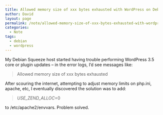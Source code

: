 ```yaml
---
title: Allowed memory size of xxx bytes exhausted with WordPress on Debian
author: David
layout: page
permalink: /note/allowed-memory-size-of-xxx-bytes-exhausted-with-wordpress-on-debian/
categories:
  - Note
tags:
  - debian
  - wordpress
---
```

My Debian Squeeze host started having trouble performing WordPress 3.5 core or plugin updates &#8211; in the error logs, I&#8217;d see messages like:

> Allowed memory size of xxx bytes exhausted

After scouring the internet, attempting to adjust memory limits on php.ini, apache, etc, I eventually discovered the solution was to add:

> *USE\_ZEND\_ALLOC*=0

to /etc/apache2/envvars. Problem solved.
